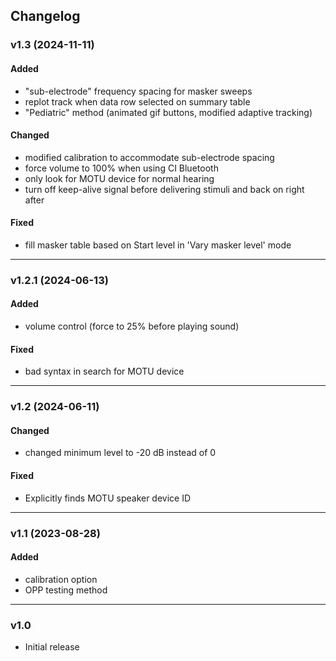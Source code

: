 ## Changelog

### v1.3 (2024-11-11)
#### Added
- "sub-electrode" frequency spacing for masker sweeps
- replot track when data row selected on summary table
- "Pediatric" method (animated gif buttons, modified adaptive tracking)
#### Changed
- modified calibration to accommodate sub-electrode spacing
- force volume to 100% when using CI Bluetooth
- only look for MOTU device for normal hearing
- turn off keep-alive signal before delivering stimuli and back on right after
#### Fixed
- fill masker table based on Start level in 'Vary masker level' mode

---

### v1.2.1 (2024-06-13)
#### Added
- volume control (force to 25% before playing sound)
#### Fixed
- bad syntax in search for MOTU device

---

### v1.2 (2024-06-11)
#### Changed
- changed minimum level to -20 dB instead of 0
#### Fixed
- Explicitly finds MOTU speaker device ID

---

### v1.1 (2023-08-28)
  
#### Added
- calibration option
- OPP testing method

---

### v1.0
- Initial release
 
